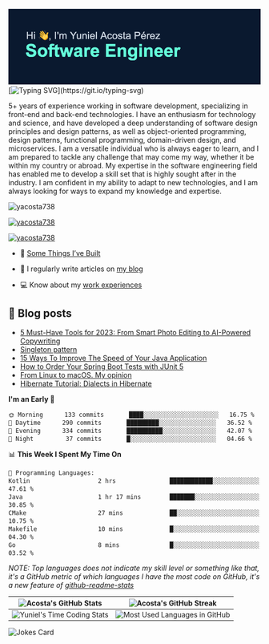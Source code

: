[![MasterHead](assets/github-banner.png)](https://github.com/yacosta738)
[![Typing SVG](https://readme-typing-svg.herokuapp.com?font=Fira+Code&pause=1000&color=64FFDA&width=435&lines=If+I+cannot+do+great+things%2C;+I+can+do+small+things+in+a+great+way.)](https://git.io/typing-svg)

5+ years of experience working in software development, specializing in front-end and back-end technologies. I have an enthusiasm for technology and science, and have developed a deep understanding of software design principles and design patterns, as well as object-oriented programming, design patterns, functional programming, domain-driven design, and microservices. I am a versatile individual who is always eager to learn, and I am prepared to tackle any challenge that may come my way, whether it be within my country or abroad. My expertise in the software engineering field has enabled me to develop a skill set that is highly sought after in the industry. I am confident in my ability to adapt to new technologies, and I am always looking for ways to expand my knowledge and expertise.

<p style="text-align: left;"> <img src="https://komarev.com/ghpvc/?username=yacosta738&label=Profile%20views&color=64ffda&style=plastic&label=PROFILE+VIEWS" alt="yacosta738" /> </p>

<p style="text-align: left;"> <a href="https://github.com/ryo-ma/github-profile-trophy"><img src="https://github-profile-trophy.vercel.app/?username=yacosta738" alt="yacosta738" /></a> </p>

<p style="text-align: left;"> <a href="https://twitter.com/yacosta738" target="blank"><img src="https://img.shields.io/twitter/follow/yacosta738?logo=twitter&style=for-the-badge" alt="yacosta738" /></a> </p>


- :satellite: [Some Things I’ve Built](https://www.yunielacosta.com/#projects)

- :memo: I regularly write articles on [my blog](https://www.yunielacosta.com/blog)

- :computer: Know about my [work experiences](https://www.yunielacosta.com/#jobs)

## :memo: Blog posts

<!-- BLOG-POST-LIST:START -->
- [5 Must-Have Tools for 2023: From Smart Photo Editing to AI-Powered Copywriting](https://yunielacosta.com/blog/5-must-have-tools-for-2023-from-smart-photo-editing-to-ai-powered-copywriting/)
- [Singleton pattern](https://yunielacosta.com/blog/singleton-pattern/)
- [15 Ways To Improve The Speed of Your Java Application](https://yunielacosta.com/blog/15-ways-to-improve-the-speed-of-your-java-application/)
- [How to Order Your Spring Boot Tests with JUnit 5](https://yunielacosta.com/blog/how-to-order-your-spring-boot-tests-with-junit-5/)
- [From Linux to macOS. My opinion](https://yunielacosta.com/blog/from-linux-to-macos-my-opinion/)
- [Hibernate Tutorial: Dialects in Hibernate](https://yunielacosta.com/blog/hibernate-tutorial-dialects-in-hibernate/)
<!-- BLOG-POST-LIST:END -->

<!--START_SECTION:waka-->
**I'm an Early 🐤**

```text
🌞 Morning      133 commits       ████░░░░░░░░░░░░░░░░░░░░░   16.75 % 
🌆 Daytime      290 commits       █████████░░░░░░░░░░░░░░░░   36.52 % 
🌃 Evening      334 commits       ██████████░░░░░░░░░░░░░░░   42.07 % 
🌙 Night         37 commits       █░░░░░░░░░░░░░░░░░░░░░░░░   04.66 % 

```


📊 **This Week I Spent My Time On**

```text
💬 Programming Languages: 
Kotlin                   2 hrs               ████████████░░░░░░░░░░░░░   47.61 % 
Java                     1 hr 17 mins        ███████░░░░░░░░░░░░░░░░░░   30.85 % 
CMake                    27 mins             ██░░░░░░░░░░░░░░░░░░░░░░░   10.75 % 
Makefile                 10 mins             █░░░░░░░░░░░░░░░░░░░░░░░░   04.30 % 
Go                       8 mins              █░░░░░░░░░░░░░░░░░░░░░░░░   03.52 % 

```


<!--END_SECTION:waka-->


*NOTE: Top languages does not indicate my skill level or something like that, it's a GitHub metric of which languages I
have the most code on GitHub, it's a new feature
of [github-readme-stats](https://github.com/yacosta738/github-readme-stats)*


| ![Acosta's GitHub Stats](https://github-stats-profile.vercel.app/api?username=yacosta738&show_icons=true&locale=en&theme=vue-dark)                                                                | ![Acosta's GitHub Streak](https://github-readme-streak-stats.herokuapp.com/?user=yacosta738&theme=vue-dark)                                                         |
|---------------------------------------------------------------------------------------------------------------------------------------------------------------------------------------------------|---------------------------------------------------------------------------------------------------------------------------------------------------------------------|
| ![Yuniel's Time Coding Stats](https://github-readme-stats-taupe-two.vercel.app/api/wakatime?username=yacosta738&hide_title=true&hide_border=true&langs_count=10&bg_color=00000000&text_color=777) | ![Most Used Languages in GitHub](https://github-stats-profile.vercel.app/api/top-langs?username=yacosta738&show_icons=true&locale=en&langs_count=10&theme=vue-dark) |

![Jokes Card](https://readme-jokes.vercel.app/api?theme=vue-dark)
